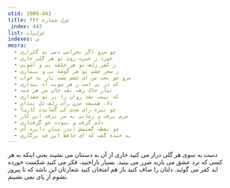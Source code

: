 ```yaml
---
utid: 1000-443
title: غزل شماره ۴۴۳
_index: 443
list: غزلیات
indexes: ی
mesra:
  - چو سرو اگر بخرامی دمی به گلزاری
  - خورد ز غیرت روی تو هر گلی خاری
  - ز کفر زلف تو هر حلقه یی و آشوبی
  - ز سحر چشم تو هر گوشه یی و بیماری
  - مرو چو بخت من ای چشم مست یار به خواب
  - که در پی است ز هر سویت آه بیداری
  - نثار خاک رهت نقد جان من هر چند
  - که نیست نقد روان را بر تو مقداری
  - دلا، همیشه مزن رای زلف دل بندان
  - چو تیره رای شدی کی گشایدت کاری؟
  - سرم برفت و زمانی به سر نرفت این کار
  - دلم گرفت و نبودت غمِ گِرفتاری
  - چو نقطه گفتمش اندر میانِ دایره آی
  - به خنده گفت که ای حافظ این چه پرگاری
---
```

دست به سوی هر گلی دراز می کنید خاری از آن به دستتان می نشیند یعنی اینکه به هر کسی که نرد عشق می بازید ضرر می بینید. بسیار ناراحتید، فکر می کنید شکست خورده اید کفر می گوئید. دلتان را صاف کنید باز هم امتحان کنید شعارتان این باشد که تا پیروز نشوم از پای نمی نشینم.
